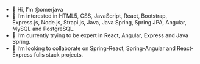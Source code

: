 - 👋 Hi, I’m @omerjava
- 👀 I’m interested in HTML5, CSS, JavaScript, React, Bootstrap, Express.js, Node.js, Strapi.js, 
Java, Java Spring, Spring JPA, Angular, MySQL and PostgreSQL.
- 🌱 I’m currently trying to be expert in React, Angular, Express and Java Spring.
- 💞️ I’m looking to collaborate on Spring-React, Spring-Angular and React-Express fulls stack projects.


<!---
omerjava/omerjava is a ✨ special ✨ repository because its `README.md` (this file) appears on your GitHub profile.
You can click the Preview link to take a look at your changes.
--->
